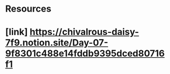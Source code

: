 # Resources
# [link] https://chivalrous-daisy-7f9.notion.site/Day-07-9f8301c488e14fddb9395dced80716f1